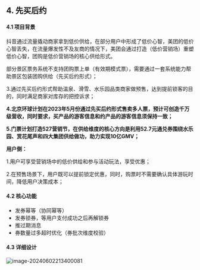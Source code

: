 ## 4. 先买后约

#### 4.1 项目背景

抖音通过流量撬动商家拿到低价供给，在部分用户中形成了低价心智，美团的低价心智丢失，在流量爆发性不及友商的情况下，美团会通过打造（低价营销场）重塑低价心智，团购是低价营销场的核心供给形式。

部分景区票务系统不支持团购票上单（有效期模式票），需要通过一套系统能力帮助景区包装团购供给（先买后约形式）；

3.通过先买后约形式帮助温泉、滑雪、水乐园品类商家做预售，达到提前锁客的目的，同时满足商家对库存的把控诉求；

**4.北京环球计划在2023年5月份通过先买后约形式售卖多人票，预计可创造千万级营收，同时要求，买产品的游客信息和约产品的游客信息须保持一致；**

**5.门票计划打造527营销节，在供给维度的核心方向是利用52.7元通兑券围绕水乐园、赏花尾声和四大集团供给做功，助力实现10亿GMV；**

**用户侧：**

1.用户可享受营销场中的低价供给和参与活动玩法，享受优惠；

2.在预售场景下，用户既可以提前锁定优惠，同时，购票时不需要确认具体游玩时间，降低用户决策成本；

#### 4.2 核心功能

- 发券幂等（协同幂等）
- 发券锁券，等用户支付成功之后再解锁券
- 推过期消息
- 券数量过多超时优化（券批次维度校验）

#### 4.3 详细设计

![image-20240602213400081](/Users/yuyingsi/files/资料/Note/doc/review/assets/image-20240602213400081.png)